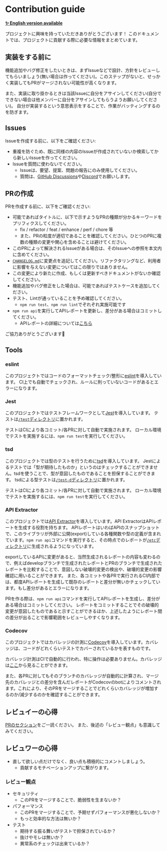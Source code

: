 # Contribution guide
**[✨ English version available](/docs/CONTRIBUTING.en.md)**

プロジェクトに興味を持っていただきありがとうございます！
このドキュメントでは、プロジェクトに貢献する際に必要な情報をまとめています。

## 実装をする前に
機能追加やバグ修正をしたいときは、まずIssueなどで設計、方針をレビューしてもらいましょう(無い場合は作ってください)。このステップがないと、せっかく実装してもPRがマージされない可能性が高くなります。

また、実装に取り掛かるときは当該Issueに自分をアサインしてください(自分でできない場合は他メンバーに自分をアサインしてもらうようお願いしてください)。
自分が実装するという意思表示をすることで、作業がバッティングするのを防ぎます。

## Issues
Issueを作成する前に、以下をご確認ください:
- 重複を防ぐため、既に同様の内容のIssueが作成されていないか検索してから新しいIssueを作ってください。
- Issueを質問に使わないでください。
	- Issueは、要望、提案、問題の報告にのみ使用してください。
	- 質問は、[GitHub Discussions](https://github.com/fedired-dev/fedired/discussions)や[Discord](https://discord.gg/Wp8gVStHW3)でお願いします。

## PRの作成
PRを作成する前に、以下をご確認ください:
- 可能であればタイトルに、以下で示すようなPRの種類が分かるキーワードをプリフィクスしてください。
  - fix / refactor / feat / enhance / perf / chore 等
  - また、PRの粒度が適切であることを確認してください。ひとつのPRに複数の種類の変更や関心を含めることは避けてください。
- このPRによって解決されるIssueがある場合は、そのIssueへの参照を本文内に含めてください。
- [`CHANGELOG.md`](/CHANGELOG.md)に変更点を追記してください。リファクタリングなど、利用者に影響を与えない変更についてはこの限りではありません。
- この変更により新たに作成、もしくは更新すべきドキュメントがないか確認してください。
- 機能追加やバグ修正をした場合は、可能であればテストケースを追加してください。
- テスト、Lintが通っていることを予め確認してください。
  - `npm run test`、`npm run lint`でぞれぞれ実施可能です
- `npm run api`を実行してAPIレポートを更新し、差分がある場合はコミットしてください。
  - APIレポートの詳細については[こちら](#api-extractor)

ご協力ありがとうございます🤗

## Tools
### eslint
このプロジェクトではコードのフォーマットチェック/整形に[eslint](https://eslint.org/)を導入しています。
CI上でも自動でチェックされ、ルールに則っていないコードがあるとエラーになります。

### Jest
このプロジェクトではテストフレームワークとして[Jest](https://jestjs.io/)を導入しています。
テストは[`/test`ディレクトリ](/test)に置かれます。

テストはCIにより各コミット/各PRに対して自動で実施されます。
ローカル環境でテストを実施するには、`npm run test`を実行してください。

### tsd
このプロジェクトでは型のテストを行うために[tsd](https://github.com/SamVerschueren/tsd)を導入しています。
Jestによるテストでは「型が期待したものか」というのはチェックすることができません。tsdを使うことで、型が意図したものであることを担保することができます。
tsdによる型テストは[`/test-d`ディレクトリ](/test-d)に置かれます。

テストはCIにより各コミット/各PRに対して自動で実施されます。
ローカル環境でテストを実施するには、`npm run test`を実行してください。

### API Extractor
このプロジェクトでは[API Extractor](https://api-extractor.com/)を導入しています。API ExtractorはAPIレポートを生成する役割を持ちます。
APIレポートはいわばAPIのスナップショットで、このライブラリが外部に公開(export)している各種関数や型の定義が含まれています。`npm run api`コマンドを実行すると、その時点でのレポートが[`/etc`ディレクトリ](/etc)に生成されるようになっています。

exportしているAPIに変更があると、当然生成されるレポートの内容も変わるので、例えばdevelopブランチで生成されたレポートとPRのブランチで生成されたレポートを比較することで、意図しない破壊的変更の検出や、破壊的変更の影響確認に用いることができます。
また、各コミットや各PRで実行されるCI内部では、都度APIレポートを生成して既存のレポートと差分が無いかチェックしています。もし差分があるとエラーになります。

PRを作る際は、`npm run api`コマンドを実行してAPIレポートを生成し、差分がある場合はコミットしてください。
レポートをコミットすることでその破壊的変更が意図したものであると示すことができるほか、上述したようにレポート間の差分が出ることで影響範囲をレビューしやすくなります。

### Codecov
このプロジェクトではカバレッジの計測に[Codecov](https://about.codecov.io/)を導入しています。カバレッジは、コードがどれくらいテストでカバーされているかを表すものです。

カバレッジ計測はCIで自動的に行われ、特に操作は必要ありません。カバレッジは[ここ](https://codecov.io/gh/fedired-dev/fedired.js)から見ることができます。

また、各PRに対してもそのブランチのカバレッジが自動的に計算され、マージ先のカバレッジとの差分を含んだレポートがCodecovのbotによりコメントされます。これにより、そのPRをマージすることでどれくらいカバレッジが増加するのか/減少するのかを確認することができます。

## レビュイーの心得
[PRのセクション](#PRの作成)をご一読ください。
また、後述の「レビュー観点」も意識してみてください。

## レビュワーの心得
- 直して欲しい点だけでなく、良い点も積極的にコメントしましょう。
	- 貢献するモチベーションアップに繋がります。

### レビュー観点
- セキュリティ
	- このPRをマージすることで、脆弱性を生まないか？
- パフォーマンス
	- このPRをマージすることで、予期せずパフォーマンスが悪化しないか？
	- もっと効率的な方法は無いか？
- テスト
	- 期待する振る舞いがテストで担保されているか？
	- 抜けやモレは無いか？
	- 異常系のチェックは出来ているか？
